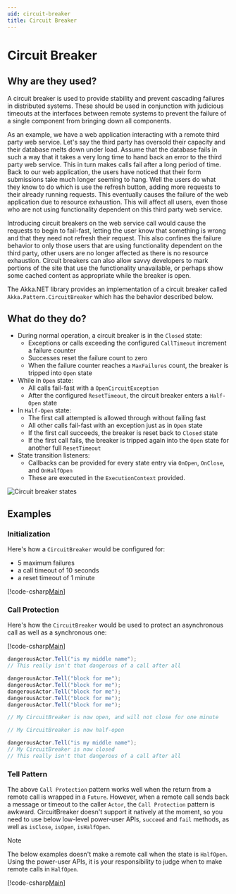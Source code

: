 ```yaml
---
uid: circuit-breaker
title: Circuit Breaker
---
```

# Circuit Breaker

## Why are they used?
A circuit breaker is used to provide stability and prevent cascading failures in distributed systems. These should be used in conjunction with judicious timeouts at the interfaces between remote systems to prevent the failure of a single component from bringing down all components.

As an example, we have a web application interacting with a remote third party web service. Let's say the third party has oversold their capacity and their database melts down under load. Assume that the database fails in such a way that it takes a very long time to hand back an error to the third party web service. This in turn makes calls fail after a long period of time. Back to our web application, the users have noticed that their form submissions take much longer seeming to hang. Well the users do what they know to do which is use the refresh button, adding more requests to their already running requests. This eventually causes the failure of the web application due to resource exhaustion. This will affect all users, even those who are not using functionality dependent on this third party web service.

Introducing circuit breakers on the web service call would cause the requests to begin to fail-fast, letting the user know that something is wrong and that they need not refresh their request. This also confines the failure behavior to only those users that are using functionality dependent on the third party, other users are no longer affected as there is no resource exhaustion. Circuit breakers can also allow savvy developers to mark portions of the site that use the functionality unavailable, or perhaps show some cached content as appropriate while the breaker is open.

The Akka.NET library provides an implementation of a circuit breaker called `Akka.Pattern.CircuitBreaker` which has the behavior described below.

## What do they do?

* During normal operation, a circuit breaker is in the `Closed` state:
	* Exceptions or calls exceeding the configured `СallTimeout` increment a
	  failure counter
	* Successes reset the failure count to zero
	* When the failure counter reaches a `MaxFailures` count, the breaker is
	  tripped into `Open` state
* While in `Open` state:
	* All calls fail-fast with a `OpenCircuitException`
	* After the configured `ResetTimeout`, the circuit breaker enters a
	  `Half-Open` state
* In `Half-Open` state:
	* The first call attempted is allowed through without failing fast
	* All other calls fail-fast with an exception just as in `Open` state
	* If the first call succeeds, the breaker is reset back to `Closed` state
	* If the first call fails, the breaker is tripped again into the `Open` state
	  for another full `ResetTimeout`
* State transition listeners:
	* Callbacks can be provided for every state entry via `OnOpen`, `OnClose`,
	  and `OnHalfOpen`
	* These are executed in the `ExecutionContext` provided.

![Circuit breaker states](/images/circuit-breaker-states.png)

## Examples

### Initialization

Here's how a `CircuitBreaker` would be configured for:
  * 5 maximum failures
  * a call timeout of 10 seconds
  * a reset timeout of 1 minute

[!code-csharp[Main](../../../src/core/Akka.Docs.Tests/Utilities/CircuitBreakerDocSpec.cs?name=circuit-breaker-usage)]

### Call Protection

Here's how the `CircuitBreaker` would be used to protect an asynchronous
call as well as a synchronous one:

[!code-csharp[Main](../../../src/core/Akka.Docs.Tests/Utilities/CircuitBreakerDocSpec.cs?name=call-protection)]

```csharp
dangerousActor.Tell("is my middle name");
// This really isn't that dangerous of a call after all

dangerousActor.Tell("block for me");
dangerousActor.Tell("block for me");
dangerousActor.Tell("block for me");
dangerousActor.Tell("block for me");
dangerousActor.Tell("block for me");

// My CircuitBreaker is now open, and will not close for one minute

// My CircuitBreaker is now half-open

dangerousActor.Tell("is my middle name");
// My CircuitBreaker is now closed
// This really isn't that dangerous of a call after all
```

### Tell Pattern

The above ``Call Protection`` pattern works well when the return from a remote call is wrapped in a ``Future``. However, when a remote call sends back a message or timeout to the caller ``Actor``, the ``Call Protection`` pattern is awkward. CircuitBreaker doesn't support it natively at the moment, so you need to use below low-level power-user APIs, ``succeed``  and  ``fail`` methods, as well as ``isClose``, ``isOpen``, ``isHalfOpen``.

>[!NOTE]
>The below examples doesn't make a remote call when the state is `HalfOpen`. Using the power-user APIs, it is your responsibility to judge when to make remote calls in `HalfOpen`.

[!code-csharp[Main](../../../src/core/Akka.Docs.Tests/Utilities/CircuitBreakerDocSpec.cs?name=circuit-breaker-tell-pattern)]